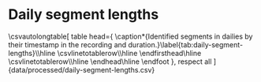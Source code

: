 
# Daily segment lengths

\csvautolongtable[
  table head={
    \caption*{Identified segments in dailies by their timestamp in the recording and duration.}\label{tab:daily-segment-lengths}\\\hline
    \csvlinetotablerow\\\hline
    \endfirsthead\hline
    \csvlinetotablerow\\\hline
    \endhead\hline
    \endfoot
  },
  respect all
]{data/processed/daily-segment-lengths.csv}
